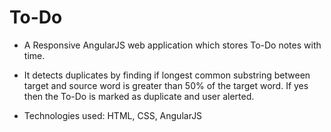 # To-Do

- A Responsive AngularJS web application which stores To-Do notes with time.

- It detects duplicates by finding if longest common substring between target and source word is greater than 50% of the target word. If yes then the To-Do is marked as duplicate and user alerted.

- Technologies used: HTML, CSS, AngularJS
